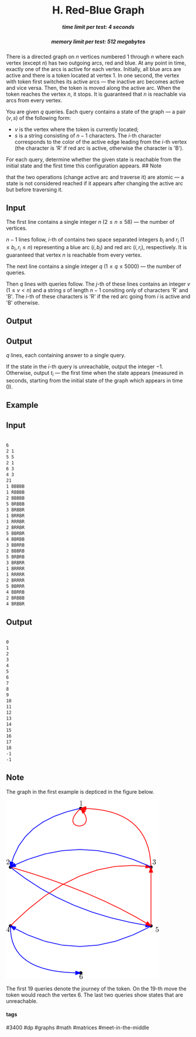 <h1 style='text-align: center;'> H. Red-Blue Graph</h1>

<h5 style='text-align: center;'>time limit per test: 4 seconds</h5>
<h5 style='text-align: center;'>memory limit per test: 512 megabytes</h5>

There is a directed graph on $n$ vertices numbered $1$ through $n$ where each vertex (except $n$) has two outgoing arcs, red and blue. At any point in time, exactly one of the arcs is active for each vertex. Initially, all blue arcs are active and there is a token located at vertex $1$. In one second, the vertex with token first switches its active arcs — the inactive arc becomes active and vice versa. Then, the token is moved along the active arc. When the token reaches the vertex $n$, it stops. It is guaranteed that $n$ is reachable via arcs from every vertex.

You are given $q$ queries. Each query contains a state of the graph — a pair $(v, s)$ of the following form: 

* $v$ is the vertex where the token is currently located;
* $s$ is a string consisting of $n - 1$ characters. The $i$-th character corresponds to the color of the active edge leading from the $i$-th vertex (the character is 'R' if red arc is active, otherwise the character is 'B').

For each query, determine whether the given state is reachable from the initial state and the first time this configuration appears. ## Note

 that the two operations (change active arc and traverse it) are atomic — a state is not considered reached if it appears after changing the active arc but before traversing it.

## Input

The first line contains a single integer $n$ ($2 \leq n \leq 58$) — the number of vertices.

$n-1$ lines follow, $i$-th of contains two space separated integers $b_i$ and $r_i$ ($1 \leq b_i, r_i \leq n$) representing a blue arc $(i, b_i)$ and red arc $(i, r_i)$, respectively. It is guaranteed that vertex $n$ is reachable from every vertex.

The next line contains a single integer $q$ ($1 \leq q \leq 5000$) — the number of queries.

Then $q$ lines with queries follow. The $j$-th of these lines contains an integer $v$ ($1 \leq v < n$) and a string $s$ of length $n-1$ consiting only of characters 'R' and 'B'. The $i$-th of these characters is 'R' if the red arc going from $i$ is active and 'B' otherwise.

## Output

## Output

 $q$ lines, each containing answer to a single query.

If the state in the $i$-th query is unreachable, output the integer $-1$. Otherwise, output $t_i$ — the first time when the state appears (measured in seconds, starting from the initial state of the graph which appears in time $0$).

## Example

## Input


```

6
2 1
5 5
2 1
6 3
4 3
21
1 BBBBB
1 RBBBB
2 BBBBB
5 BRBBB
3 BRBBR
1 BRRBR
1 RRRBR
2 BRRBR
5 BBRBR
4 BBRBB
3 BBRRB
2 BBBRB
5 BRBRB
3 BRBRR
1 BRRRR
1 RRRRR
2 BRRRR
5 BBRRR
4 BBRRB
2 BRBBB
4 BRBBR

```
## Output


```

0
1
2
3
4
5
6
7
8
9
10
11
12
13
14
15
16
17
18
-1
-1

```
## Note

The graph in the first example is depticed in the figure below.

![](images/84be2cb4eb3130e1238892f1f1cd7d6e9c02a773.png)

The first $19$ queries denote the journey of the token. On the $19$-th move the token would reach the vertex $6$. The last two queries show states that are unreachable.



#### tags 

#3400 #dp #graphs #math #matrices #meet-in-the-middle 
